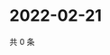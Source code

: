 # 2022-02-21

共 0 条

<!-- BEGIN WEIBO -->
<!-- 最后更新时间 Mon Feb 21 2022 13:09:03 GMT+0800 (China Standard Time) -->

<!-- END WEIBO -->
